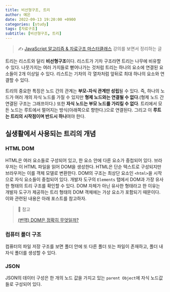 ```yaml
---
title: 비선형구조, 트리
author: 예은
date: 2022-09-13 19:20:00 +0900
categories: [study]
tags: [자료구조]
subtitle: [비선형구조, 트리]
---
```


> ✍️ [JavaScript 알고리즘 & 자료구조 마스터클래스](https://www.udemy.com/course/best-javascript-data-structures/) 강의를 보면서 정리하는 글

트리는 리스트와 달리 **비선형구조**이다. 리스트가 기차 구조라면 트리는 나무에 비유할 수 있다. 나뭇가지는 여러 가지들로 뻗어나가는 것처럼 트리는 하나의 요소에 연결된 요소들이 2개 이상일 수 있다. 리스트는 기차의 각 열차처럼 앞뒤로 최대 하나의 요소와 연결할 수 있다.

트리의 중요한 특징은 노드 간의 관계는 **부모-자식 관계만 성립**될 수 있다. 즉, 하나의 노드가 여러 개의 자식 노드를 가질 수 있지만 **형제 노드와는 연결될 수 없다**.(형제 노드 간 연결된 구조는 그래프이다.) 또한 **자식 노드는 부모 노드를 가리킬 수 없다**. 트리에서 모든 노드는 루트에서 멀어지는 방식(아래쪽으로 향한다.)으로 연결된다. 그리고 이 **루트는 트리의 시작점이며 반드시 하나**여야 한다.

## 실생활에서 사용되는 트리의 개념

### HTML DOM

HTML은 여러 요소들로 구성되어 있고, 한 요소 안에 다른 요소가 중첩되어 있다. 브라우저는 이 HTML 파일을 읽어 DOM을 생성한다. HTML은 단순 텍스트로 구성되지만 브라우저는 이를 객체 모델로 변환한다. DOM의 구조는 최상단 요소인 `<html>`을 시작으로 자식 요소들이 중첩되어 있다. 개발자 도구의 `Elements` 탭에서 DOM과 가장 유사한 형태의 트리 구조를 확인할 수 있다. DOM 자체가 아닌 유사한 형태라고 한 이유는 개발자 도구가 제공하는 트리 형태의 DOM 객체에는 가상 요소가 포함되기 때문이다. 이와 관련된 내용은 아래 포스트를 참고하자.

> 🐝 참고
>
> [(번역) DOM은 정확히 무엇일까?](https://wit.nts-corp.com/2019/02/14/5522)

### 컴퓨터 폴더 구조

컴퓨터의 파일 저장 구조를 보면 폴더 안에 또 다른 폴더 또는 파일이 존재하고, 폴더 내 자식 폴더를 생성할 수 있다.

### JSON

JSON의 데이터 구성은 한 개의 노드 값을 가지고 있는 `parent Object`에 자식 노드값들로 구성되어 있다.
